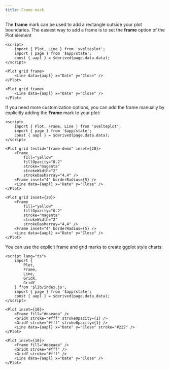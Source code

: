 ```yaml
---
title: Frame mark
---
```


The <b>frame</b> mark can be used to add a rectangle outside your plot boundaries. The
easiest way to add a frame is to set the <b>frame</b> option of the Plot element

```svelte live
<script>
    import { Plot, Line } from 'svelteplot';
    import { page } from '$app/state';
    const { aapl } = $derived(page.data.data);
</script>

<Plot grid frame>
    <Line data={aapl} x="Date" y="Close" />
</Plot>
```

```svelte
<Plot grid frame>
    <Line data={aapl} x="Date" y="Close" />
</Plot>
```

If you need more customization options, you can add the frame manually by explicitly adding the <b
        >Frame</b
    > mark to your plot:

```svelte live
<script>
    import { Plot, Frame, Line } from 'svelteplot';
    import { page } from '$app/state';
    const { aapl } = $derived(page.data.data);
</script>

<Plot grid testid="frame-demo" inset={20}>
    <Frame
        fill="yellow"
        fillOpacity="0.2"
        stroke="magenta"
        strokeWidth="2"
        strokeDasharray="4,4" />
    <Frame inset="4" borderRadius={5} />
    <Line data={aapl} x="Date" y="Close" />
</Plot>
```

```svelte
<Plot grid inset={20}>
    <Frame
        fill="yellow"
        fillOpacity="0.2"
        stroke="magenta"
        strokeWidth="2"
        strokeDasharray="4,4" />
    <Frame inset="4" borderRadius={5} />
    <Line data={aapl} x="Date" y="Close" />
</Plot>
```

You can use the explicit frame and grid marks to create ggplot style charts:

```svelte live
<script lang="ts">
    import {
        Plot,
        Frame,
        Line,
        GridX,
        GridY
    } from '$lib/index.js';
    import { page } from '$app/state';
    const { aapl } = $derived(page.data.data);
</script>

<Plot inset={10}>
    <Frame fill="#eaeaea" />
    <GridX stroke="#fff" strokeOpacity={1} />
    <GridY stroke="#fff" strokeOpacity={1} />
    <Line data={aapl} x="Date" y="Close" stroke="#222" />
</Plot>
```

```svelte
<Plot inset={10}>
    <Frame fill="#eaeaea" />
    <GridX stroke="#fff" />
    <GridY stroke="#fff" />
    <Line data={aapl} x="Date" y="Close" />
</Plot>
```
